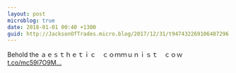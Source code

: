 ```yaml
---
layout: post
microblog: true
date: 2018-01-01 00:40 +1300
guid: http://JacksonOfTrades.micro.blog/2017/12/31/t947432269106487296.html
---
```

Behold the ａｅｓｔｈｅｔｉｃ　ｃｏｍｍｕｎｉｓｔ　ｃｏｗ [t.co/mc59l7O9M...](https://t.co/mc59l7O9Mh)
